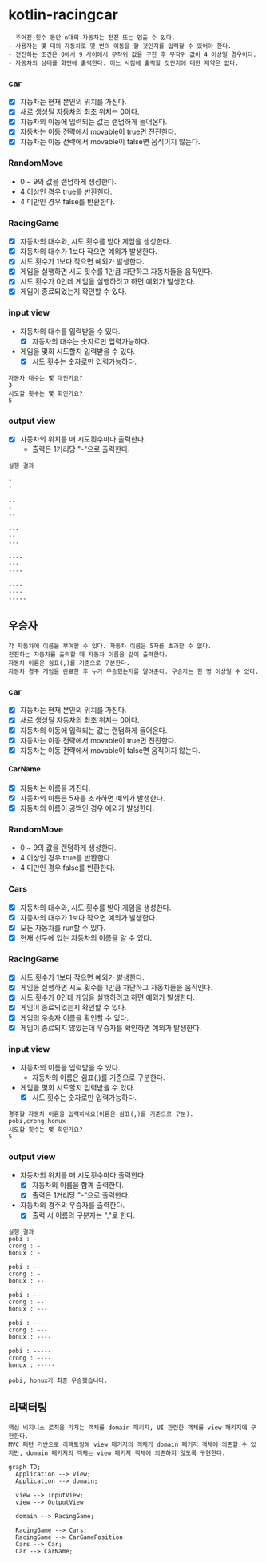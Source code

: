 # kotlin-racingcar

```
- 주어진 횟수 동안 n대의 자동차는 전진 또는 멈출 수 있다.
- 사용자는 몇 대의 자동차로 몇 번의 이동을 할 것인지를 입력할 수 있어야 한다.
- 전진하는 조건은 0에서 9 사이에서 무작위 값을 구한 후 무작위 값이 4 이상일 경우이다.
- 자동차의 상태를 화면에 출력한다. 어느 시점에 출력할 것인지에 대한 제약은 없다.
```

### car
- [x] 자동차는 현재 본인의 위치를 가진다.
- [x] 새로 생성될 자동차의 최초 위치는 0이다.
- [x] 자동차의 이동에 입력되는 값는 랜덤하게 들어온다.
- [x] 자동차는 이동 전략에서 movable이 true면 전진한다.
- [x] 자동차는 이동 전략에서 movable이 false면 움직이지 않는다.

### RandomMove
- 0 ~ 9의 값을 랜덤하게 생성한다.
- 4 이상인 경우 true를 반환한다.
- 4 미만인 경우 false를 반환한다.

### RacingGame
- [x] 자동차의 대수와, 시도 횟수를 받아 게임을 생성한다.
- [x] 자동차의 대수가 1보다 작으면 예외가 발생한다.
- [x] 시도 횟수가 1보다 작으면 예외가 발생한다.
- [x] 게임을 실행하면 시도 횟수를 1만큼 차단하고 자동차들을 움직인다.
- [x] 시도 횟수가 0인데 게임을 실행하려고 하면 예외가 발생한다.
- [x] 게임이 종료되었는지 확인할 수 있다.

### input view
- 자동차의 대수를 입력받을 수 있다.
  - [x] 자동차의 대수는 숫자로만 입력가능하다.
- 게임을 몇회 시도할지 입력받을 수 있다.
  - [x] 시도 횟수는 숫자로만 입력가능하다.
```
자동차 대수는 몇 대인가요?
3
시도할 횟수는 몇 회인가요?
5
```

### output view
- [x] 자동차의 위치를 매 시도횟수마다 출력한다.
  - 출력은 1거리당 "-"으로 출력한다.
```
실행 결과
-
-
-

--
-
--

---
--
---

----
---
----

----
----
-----
```

## 우승자
```
각 자동차에 이름을 부여할 수 있다. 자동차 이름은 5자를 초과할 수 없다.
전진하는 자동차를 출력할 때 자동차 이름을 같이 출력한다.
자동차 이름은 쉼표(,)를 기준으로 구분한다.
자동차 경주 게임을 완료한 후 누가 우승했는지를 알려준다. 우승자는 한 명 이상일 수 있다.
```

### car
- [x] 자동차는 현재 본인의 위치를 가진다.
- [x] 새로 생성될 자동차의 최초 위치는 0이다.
- [x] 자동차의 이동에 입력되는 값는 랜덤하게 들어온다.
- [x] 자동차는 이동 전략에서 movable이 true면 전진한다.
- [x] 자동차는 이동 전략에서 movable이 false면 움직이지 않는다.
#### CarName
- [x] 자동차는 이름을 가진다.
- [x] 자동차의 이름은 5자를 초과하면 예외가 발생한다.
- [x] 자동차의 이름이 공백인 경우 예외가 발생한다.

### RandomMove
- 0 ~ 9의 값을 랜덤하게 생성한다.
- 4 이상인 경우 true를 반환한다.
- 4 미만인 경우 false를 반환한다.

### Cars
- [x] 자동차의 대수와, 시도 횟수를 받아 게임을 생성한다.
- [x] 자동차의 대수가 1보다 작으면 예외가 발생한다.
- [x] 모든 자동차를 run할 수 있다.
- [x] 현재 선두에 있는 자동차의 이름을 알 수 있다.

### RacingGame
- [x] 시도 횟수가 1보다 작으면 예외가 발생한다.
- [x] 게임을 실행하면 시도 횟수를 1만큼 차단하고 자동차들을 움직인다.
- [x] 시도 횟수가 0인데 게임을 실행하려고 하면 예외가 발생한다.
- [x] 게임이 종료되었는지 확인할 수 있다.
- [x] 게임의 우승자 이름을 확인할 수 있다.
- [x] 게임이 종료되지 않았는데 우승자를 확인하면 예외가 발생한다.

### input view
- 자동차의 이름을 입력받을 수 있다.
  - 자동차의 이름은 쉼표(,)를 기준으로 구분한다. 
- 게임을 몇회 시도할지 입력받을 수 있다.
  - [x] 시도 횟수는 숫자로만 입력가능하다.
```
경주할 자동차 이름을 입력하세요(이름은 쉼표(,)를 기준으로 구분).
pobi,crong,honux
시도할 횟수는 몇 회인가요?
5
```

### output view
- 자동차의 위치를 매 시도횟수마다 출력한다.
  - [x] 자동차의 이름을 함꼐 출력한다.
  - [x] 출력은 1거리당 "-"으로 출력한다.
- 자동차의 경주의 우승자를 출력한다.
  - [x] 출력 시 이름의 구분자는 ","로 한다.
```
실행 결과
pobi : -
crong : -
honux : -

pobi : --
crong : -
honux : --

pobi : ---
crong : --
honux : ---

pobi : ----
crong : ---
honux : ----

pobi : -----
crong : ----
honux : -----

pobi, honux가 최종 우승했습니다.
```

## 리팩터링
```
핵심 비지니스 로직을 가지는 객체를 domain 패키지, UI 관련한 객체를 view 패키지에 구현한다.
MVC 패턴 기반으로 리팩토링해 view 패키지의 객체가 domain 패키지 객체에 의존할 수 있지만, domain 패키지의 객체는 view 패키지 객체에 의존하지 않도록 구현한다.
```

```mermaid
graph TD;
  Application --> view;
  Application --> domain;
  
  view --> InputView;
  view --> OutputView
  
  domain --> RacingGame;
  
  RacingGame --> Cars;
  RacingGame --> CarGamePosition
  Cars --> Car;
  Car --> CarName;
```
